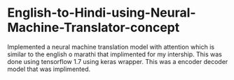 # English-to-Hindi-using-Neural-Machine-Translator-concept
Implemented a neural machine translation model with attention which is similar to the english o marathi that implimented for my intership.
This was done using tensorflow 1.7 using keras wrapper.
This was a encoder decoder model that was implimented.
